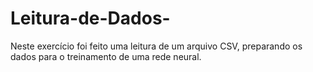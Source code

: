 # Leitura-de-Dados-
Neste exercício foi feito uma leitura de um arquivo CSV, preparando os dados para o treinamento de uma rede neural. 
